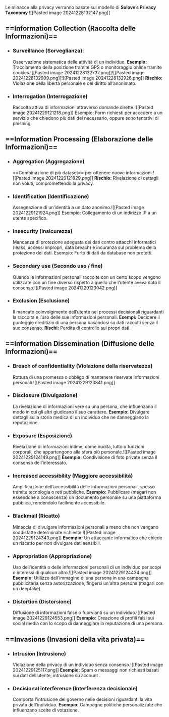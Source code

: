 Le minacce alla privacy verranno basate sul modello di **Solove’s Privacy Taxonomy**
![[Pasted image 20241228132147.png]]

## ==Information Collection (Raccolta delle Informazioni)==

- ### Surveillance (Sorveglianza):
	Osservazione sistematica delle attività di un individuo.
	**Esempio:** Tracciamento della posizione tramite GPS o monitoraggio online tramite cookies.![[Pasted image 20241228132737.png]]![[Pasted image 20241228132909.png]]![[Pasted image 20241228132926.png]]
	**Rischio:** Violazione della libertà personale e del diritto all’anonimato.

- ### Interrogation (Interrogazione)
	Raccolta attiva di informazioni attraverso domande dirette.![[Pasted image 20241229121218.png]]
	Esempio: Form richiesti per accedere a un servizio che chiedono più dati del necessario, oppure sono tentativi di phishing.


## ==Information Processing (Elaborazione delle Informazioni)==

- ### Aggregation (Aggregazione)
	==Combinazione di più dataset== per ottenere nuove informazioni.![[Pasted image 20241229121829.png]]
	**Rischio:** Rivelazione di dettagli non voluti, compromettendo la privacy.
  
- ### Identification (Identificazione)
	Assegnazione di un’identità a un dato anonimo.![[Pasted image 20241229121924.png]]
	Esempio: Collegamento di un indirizzo IP a un utente specifico.

- ### Insecurity (Insicurezza)
	Mancanza di protezione adeguata dei dati contro attacchi informatici (leaks, accessi impropri, data breach) e incuranza sul problema della protezione dei dati.
	Esempio: Furto di dati da database non protetti.
  
- ### Secondary use (Secondo uso / fine)
	Quando le informazioni personali raccolte con un certo scopo vengono utilizzate con un fine diverso rispetto a quello che l'utente aveva dato il consenso.![[Pasted image 20241229123042.png]]
  
- ### Exclusion (Esclusione)
	Il mancato coinvolgimento dell’utente nei processi decisionali riguardanti la raccolta e l’uso delle sue informazioni personali.
	**Esempi:** Decidere il punteggio creditizio di una persona basandosi su dati raccolti senza il suo consenso.
	**Rischi:** Perdita di controllo sui propri dati.


## ==Information Dissemination (Diffusione delle Informazioni)==

- ### Breach of confidentiality (Violazione della riservatezza)
	Rottura di una promessa o obbligo di mantenere riservate informazioni personali.![[Pasted image 20241229123841.png]]

- ### Disclosure (Divulgazione)
	La rivelazione di informazioni vere su una persona, che influenzano il modo in cui gli altri giudicano il suo carattere.
	**Esempio:** Divulgare dettagli sulla storia medica di un individuo che ne danneggiano la reputazione.

- ### Exposure (Esposizione)
	Rivelazione di informazioni intime, come nudità, lutto o funzioni corporali, che appartengono alla sfera più personale.![[Pasted image 20241229124149.png]]
	**Esempio:** Condivisione di foto private senza il consenso dell’interessato.

- ### Increased accessibility (Maggiore accessibilità)
	Amplificazione dell’accessibilità delle informazioni personali, spesso tramite tecnologia o reti pubbliche.
	**Esempio:** Pubblicare (magari non essendone a conoscenza) un documento personale su una piattaforma pubblica, rendendolo facilmente accessibile.

- ### Blackmail (Ricatto)
	Minaccia di divulgare informazioni personali a meno che non vengano soddisfatte determinate richieste.![[Pasted image 20241229124343.png]]
	**Esempio:** Un attaccante informatico che chiede un riscatto per non divulgare dati sensibili.
  
- ### Appropriation (Appropriazione)
	Uso dell’identità o delle informazioni personali di un individuo per scopi o interessi di qualcun altro.![[Pasted image 20241229124434.png]]
	**Esempio:** Utilizzo dell’immagine di una persona in una campagna pubblicitaria senza autorizzazione, fingersi un'altra persona (magari con un deepfake).
  
- ### Distortion (Distorsione)
	Diffusione di informazioni false o fuorvianti su un individuo.![[Pasted image 20241229124553.png]]
	**Esempio:** Creazione di profili falsi sui social media con lo scopo di danneggiare la reputazione di una persona.

## ==Invasions (Invasioni della vita privata)==

- ### Intrusion (Intrusione)
	Violazione della privacy di un individuo senza consenso.![[Pasted image 20241229125117.png]]
	**Esempio:** Spam o messaggi non richiesti basati sui dati dell’utente, intrusione su account .

- ### Decisional interference (Interferenza decisionale)
	Comporta l'intrusione del governo nelle decisioni riguardanti la vita privata dell'individuo.
	**Esempio:** Campagne politiche personalizzate che influenzano scelte di votazione.